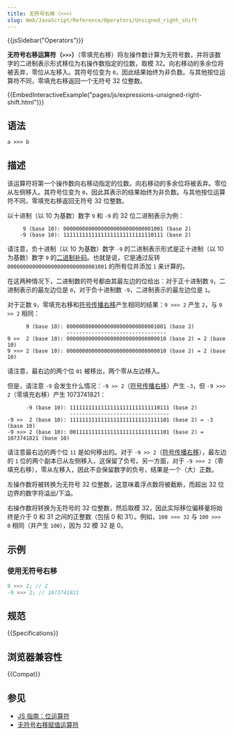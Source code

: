 ```yaml
---
title: 无符号右移（>>>）
slug: Web/JavaScript/Reference/Operators/Unsigned_right_shift
---
```


{{jsSidebar("Operators")}}

**无符号右移运算符（`>>>`）**（零填充右移）将左操作数计算为无符号数，并将该数字的二进制表示形式移位为右操作数指定的位数，取模 32。向右移动的多余位将被丢弃，零位从左移入。其符号位变为 `0`，因此结果始终为非负数。与其他按位运算符不同，零填充右移返回一个无符号 32 位整数。

{{EmbedInteractiveExample("pages/js/expressions-unsigned-right-shift.html")}}

## 语法

```js-nolint
a >>> b
```

## 描述

该运算符将第一个操作数向右移动指定的位数。向右移动的多余位将被丢弃。零位从左侧移入。其符号位变为 `0`，因此其表示的结果始终为非负数。与其他按位运算符不同，零填充右移返回无符号 32 位整数。

以十进制（以 10 为基数）数字 `9` 和 `-9` 的 32 位二进制表示为例：

```
     9 (base 10): 00000000000000000000000000001001 (base 2)
    -9 (base 10): 11111111111111111111111111110111 (base 2)
```

请注意，负十进制（以 10 为基数）数字 `-9` 的二进制表示形式是正十进制（以 10 为基数）数字 `9` 的[二进制补码](https://zh.wikipedia.org/wiki/二補數)。也就是说，它是通过反转 `00000000000000000000000000001001` 的所有位并添加 `1` 来计算的。

在这两种情况下，二进制数的符号都由其最左边的位给出：对于正十进制数 `9`，二进制表示的最左边位是 `0`，对于负十进制数 `-9`，二进制表示的最左边位是 `1`。

对于正数 `9`，零填充右移和[符号传播右移](/zh-CN/docs/Web/JavaScript/Reference/Operators/Right_shift)产生相同的结果：`9 >>> 2` 产生 `2`，与 `9 >> 2` 相同：

```
      9 (base 10): 00000000000000000000000000001001 (base 2)
                   --------------------------------
9 >>  2 (base 10): 00000000000000000000000000000010 (base 2) = 2 (base 10)
9 >>> 2 (base 10): 00000000000000000000000000000010 (base 2) = 2 (base 10)
```

请注意，最右边的两个位 `01` 被移出，两个零从左边移入。

但是，请注意 `-9` 会发生什么情况：`-9 >> 2`（[符号传播右移](/zh-CN/docs/Web/JavaScript/Reference/Operators/Right_shift)）产生 `-3`，但 `-9 >>> 2`（零填充右移）产生 1073741821：

```
      -9 (base 10): 11111111111111111111111111110111 (base 2)
                    --------------------------------
-9 >>  2 (base 10): 11111111111111111111111111111101 (base 2) = -3 (base 10)
-9 >>> 2 (base 10): 00111111111111111111111111111101 (base 2) = 1073741821 (base 10)
```

请注意最右边的两个位 `11` 是如何移出的。对于 `-9 >> 2`（[符号传播右移](/zh-CN/docs/Web/JavaScript/Reference/Operators/Right_shift)），最左边的 `1` 位的两个副本已从左侧移入，这保留了负号。另一方面，对于 `-9 >>> 2`（零填充右移），零从左移入，因此不会保留数字的负号，结果是一个（大）正数。

左操作数将被转换为无符号 32 位整数，这意味着浮点数将被截断，而超出 32 位边界的数字将溢出/下溢。

右操作数将转换为无符号的 32 位整数，然后取模 32，因此实际移位偏移量将始终是介于 0 和 31 之间的正整数（包括 0 和 31）。例如，`100 >>> 32` 与 `100 >>> 0` 相同（并产生 `100`），因为 32 模 32 是 0。

## 示例

### 使用无符号右移

```js
9 >>> 2; // 2
-9 >>> 2; // 1073741821
```

## 规范

{{Specifications}}

## 浏览器兼容性

{{Compat}}

## 参见

- [JS 指南：位运算符](/zh-CN/docs/Web/JavaScript/Guide/Expressions_and_operators#位运算符)
- [无符号右移赋值运算符](/zh-CN/docs/Web/JavaScript/Reference/Operators/Unsigned_right_shift_assignment)
